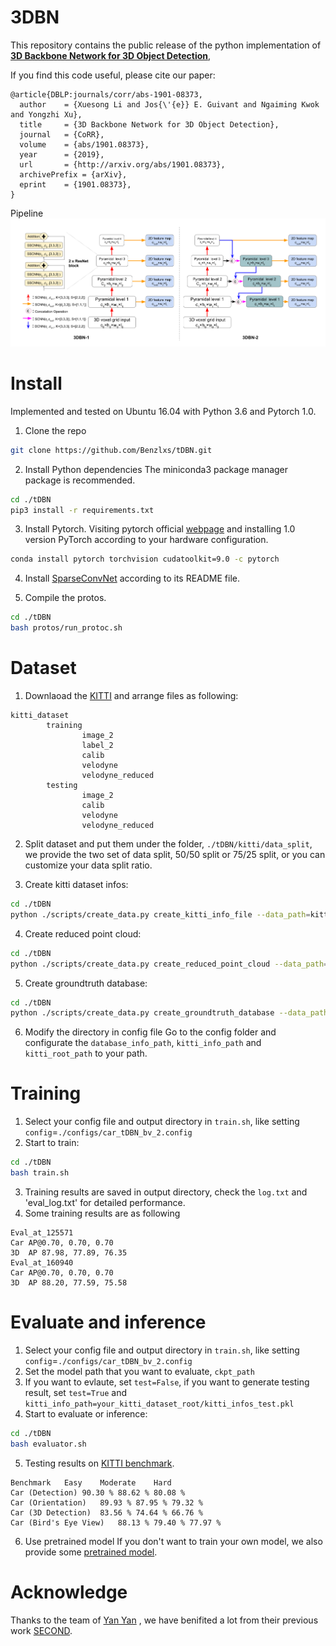 # 3DBN
This repository contains the public release of the python implementation of [**3D Backbone Network for 3D Object Detection**](https://arxiv.org/abs/1901.08373), 

If you find this code useful, please cite our paper:
```
@article{DBLP:journals/corr/abs-1901-08373,
  author    = {Xuesong Li and Jos{\'{e}} E. Guivant and Ngaiming Kwok and Yongzhi Xu},
  title     = {3D Backbone Network for 3D Object Detection},
  journal   = {CoRR},
  volume    = {abs/1901.08373},
  year      = {2019},
  url       = {http://arxiv.org/abs/1901.08373},
  archivePrefix = {arXiv},
  eprint    = {1901.08373},
}
```
Pipeline
![GuidePic](./scripts/pipeline.png)


# Install
Implemented and tested on Ubuntu 16.04 with Python 3.6 and Pytorch 1.0.
1. Clone the repo
```bash
git clone https://github.com/Benzlxs/tDBN.git
```

2. Install Python dependencies
The miniconda3 package manager package is recommended.
```bash
cd ./tDBN
pip3 install -r requirements.txt
```

3. Install Pytorch. 
Visiting pytorch official [webpage](https://pytorch.org/get-started/locally/) and installing 1.0 version PyTorch according to your hardware configuration.
```bash
conda install pytorch torchvision cudatoolkit=9.0 -c pytorch
```
4. Install [SparseConvNet](https://github.com/traveller59/SparseConvNet) according to its README file.

5. Compile the protos.
```bash
cd ./tDBN
bash protos/run_protoc.sh
```

# Dataset
1. Downlaoad the [KITTI](http://www.cvlibs.net/datasets/kitti/eval_object.php?obj_benchmark=3d) and arrange files as following:
```plain
kitti_dataset
        training
                image_2
                label_2
                calib
                velodyne
                velodyne_reduced
        testing
                image_2
                calib
                velodyne
                velodyne_reduced
```
2. Split dataset and put them under the folder, `./tDBN/kitti/data_split`, we provide the two set of data split, 50/50 split or 75/25 split, or you can customize your data split ratio.
 
3. Create kitti dataset infos:
```bash
cd ./tDBN
python ./scripts/create_data.py create_kitti_info_file --data_path=kitti_dataset
```

4. Create reduced point cloud:
```bash
cd ./tDBN
python ./scripts/create_data.py create_reduced_point_cloud --data_path=kitti_dataset
```

5. Create groundtruth database:
```bash
cd ./tDBN
python ./scripts/create_data.py create_groundtruth_database --data_path=kitti_dataset
```

6. Modify the directory in config file
Go to the config folder and configurate the `database_info_path`, `kitti_info_path` and `kitti_root_path` to your path.


# Training
1. Select your config file and output directory in `train.sh`, like setting `config`=`./configs/car_tDBN_bv_2.config`
2. Start to train:
```bash
cd ./tDBN
bash train.sh
```
3. Training results are saved in output directory, check the `log.txt` and 'eval_log.txt' for detailed performance.
4. Some training results are as following
```
Eval_at_125571
Car AP@0.70, 0.70, 0.70
3D  AP 87.98, 77.89, 76.35
Eval_at_160940
Car AP@0.70, 0.70, 0.70
3D  AP 88.20, 77.59, 75.58
```


# Evaluate and inference
1. Select your config file and output directory in `train.sh`, like setting `config`=`./configs/car_tDBN_bv_2.config` 
2. Set the model path that you want to evaluate, `ckpt_path`
3. If you want to evlaute, set `test=False`, if you want to generate testing result, set `test=True` and ` kitti_info_path=your_kitti_dataset_root/kitti_infos_test.pkl`
4. Start to evaluate or inference:
```bash
cd ./tDBN
bash evaluator.sh
```
5. Testing results on [KITTI benchmark](http://www.cvlibs.net/datasets/kitti/eval_object.php?obj_benchmark=3d).
```
Benchmark	Easy	Moderate	Hard
Car (Detection)	90.30 %	88.62 %	80.08 %
Car (Orientation)	89.93 %	87.95 %	79.32 %
Car (3D Detection)	83.56 %	74.64 %	66.76 %
Car (Bird's Eye View)	88.13 %	79.40 %	77.97 %
```

6. Use pretrained model
If you don't want to train your own model, we also provide some [pretrained model](https://www.dropbox.com/sh/91fl39566elgwzi/AABqz1S_LJInu72NhPKOjYYDa?dl=0).

# Acknowledge
Thanks to the team of [Yan Yan](https://github.com/traveller59) , we have benifited a lot from their previous work [SECOND](https://github.com/traveller59/second.pytorch).




